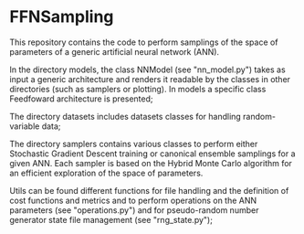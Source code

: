 # FFNSampling

This repository contains the code to perform samplings of the space of parameters of a generic artificial neural network (ANN).


In the directory models, the class NNModel (see "nn_model.py") takes as input a generic architecture and renders it readable by the classes in other directories (such as 
samplers or  plotting). In models a specific class Feedfoward architecture is presented;

The directory datasets includes datasets classes for handling random-variable data;

The directory samplers contains various classes to perform either Stochastic Gradient Descent training  or canonical ensemble samplings for a given ANN. Each sampler is based on the Hybrid Monte Carlo algorithm for an efficient exploration of the space of parameters.

Utils can be found different functions for file handling and the definition of cost functions and metrics and  to perform operations on the ANN parameters (see "operations.py") and for pseudo-random number generator state file management (see "rng_state.py");
